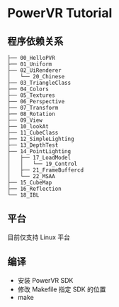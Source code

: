 PowerVR Tutorial
======================

程序依赖关系
------------------
    ├── 00_HelloPVR
    ├── 01_Uniform
    ├── 02_UiRenderer
    │   └── 20_Chinese
    ├── 03_TriangleClass
    ├── 04_Colors
    ├── 05_Textures
    ├── 06_Perspective
    ├── 07_Transform
    ├── 08_Rotation
    ├── 09_View
    ├── 10_lookAt
    ├── 11_CubeClass
    ├── 12_SimpleLighting
    ├── 13_DepthTest
    ├── 14_PointLighting
    │   ├── 17_LoadModel
    │   │   └── 19_Control
    │   ├── 21_FrameBuffercd
    │   └── 22_MSAA
    ├── 15_CubeMap
    ├── 16_Reflection
    └── 18_IBL

平台
------------------
目前仅支持 Linux 平台

编译
------------------
* 安装 PowerVR SDK
* 修改 Makefile 指定 SDK 的位置
* make
